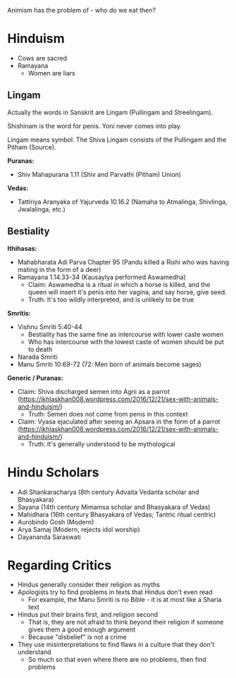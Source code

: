 Animism has the problem of - who do we eat then?
# Hinduism
- Cows are sacred
- Ramayana
	- Women are liars
## Lingam
Actually the words in Sanskrit are Lingam (Pullingam and Streelingam).

Shishinam is the word for penis.
Yoni never comes into play.

Lingam means symbol.
The Shiva Lingam consists of the Pullingam and the Pitham (Source).

**Puranas:**
- Shiv Mahapurana 1.11 (Shiv and Parvathi (Pitham) Union)

**Vedas:**
- Tattiriya Aranyaka of Yajurveda 10.16.2 (Namaha to Atmalinga, Shivlinga, Jwalalinga, etc.)
## Bestiality

**Ithihasas:**
- Mahabharata Adi Parva Chapter 95 (Pandu killed a Rishi who was having mating in the form of a deer)
- Ramayana 1.14.33-34 (Kausaylya performed Aswamedha)
	- Claim: Aswamedha is a ritual in which a horse is killed, and the queen will insert it's penis into her vagina, and say horse, give seed.
	- Truth: It's too wildly interpreted, and is unlikely to be true

**Smritis:**
- Vishnu Smriti 5:40-44
	- Bestiality has the same fine as intercourse with lower caste women
	- Who has intercourse with the lowest caste of women should be put to death
- Narada Smriti
- Manu Smriti 10:69-72 (72: Men born of animals become sages)

**Generic / Puranas:**
- Claim: Shiva discharged semen into Agni as a parrot (https://ikhlaskhan008.wordpress.com/2016/12/21/sex-with-animals-and-hinduism/)
	- Truth: Semen does not come from penis in this context
- Claim: Vyasa ejaculated after seeing an Apsara in the form of a parrot (https://ikhlaskhan008.wordpress.com/2016/12/21/sex-with-animals-and-hinduism/)
	- Truth: It's generally understood to be mythological
# Hindu Scholars
- Adi Shankaracharya (8th century Advaita Vedanta scholar and Bhasyakara)
- Sayana (14th century Mimamsa scholar and Bhasyakara of Vedas)
- Mahidhara (16th century Bhasyakara of Vedas; Tantric ritual centric)
- Aurobindo Gosh (Modern)
- Arya Samaj (Modern, rejects idol worship)
- Dayananda Saraswati 
# Regarding Critics
- Hindus generally consider their religion as myths
- Apologists try to find problems in texts that Hindus don't even read
	- For example, the Manu Smriti is no Bible - it is at most like a Sharia text
- Hindus put their brains first, and religion second
	- That is, they are not afraid to think beyond their religion if someone gives them a good enough argument
	- Because "disbelief" is not a crime
- They use misinterpretations to find flaws in a culture that they don't understand
	- So much so that even where there are no problems, then find problems